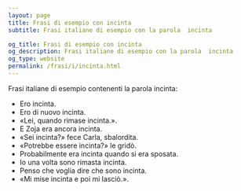 ```yaml
---
layout: page
title: Frasi di esempio con incinta 
subtitle: Frasi italiane di esempio con la parola  incinta

og_title: Frasi di esempio con incinta 
og_description: Frasi italiane di esempio con la parola  incinta
og_type: website
permalink: /frasi/i/incinta.html
---
```


Frasi italiane di esempio contenenti la parola incinta:


- Ero incinta.
- Ero di nuovo incinta.
- «Lei, quando rimase incinta.».
- E Zoja era ancora incinta.
- «Sei incinta?» fece Carla, sbalordita.
- «Potrebbe essere incinta?» le gridò.
- Probabilmente era incinta quando si era sposata.
- Io una volta sono rimasta incinta.
- Penso che voglia dire che sono incinta.
- «Mi mise incinta e poi mi lasciò.».
